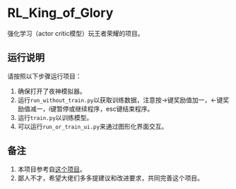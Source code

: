 # RL_King_of_Glory

强化学习（actor critic模型）玩王者荣耀的项目。

## 运行说明

请按照以下步骤运行项目：

1. 确保打开了夜神模拟器。
2. 运行`run_without_train.py`以获取训练数据，注意按->键奖励值加一，<-键奖励值减一，i键暂停或继续程序，esc键结束程序。
3. 运行`train.py`以训练模型。
4. 可以运行`run_or_train_ui.py`来通过图形化界面交互。

## 备注

1. 本项目参考自[这个项目](https://github.com/FengQuanLi/WZCQ)。
2. 鄙人不才，希望大佬们多多提建议和改进要求，共同完善这个项目。

